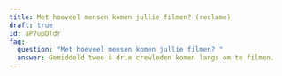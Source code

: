 ```yaml
---
title: Met hoeveel mensen komen jullie filmen? (reclame)
draft: true
id: aP7upDTdr
faq:
  question: "Met hoeveel mensen komen jullie filmen? "
  answer: Gemiddeld twee à drie crewleden komen langs om te filmen.
---
```

